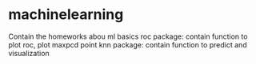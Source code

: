 # machinelearning
Contain the homeworks abou ml basics
roc package: contain function to plot roc, plot maxpcd point
knn package: contain function to predict and visualization
